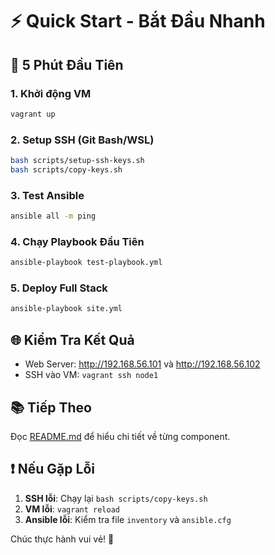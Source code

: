 # ⚡ Quick Start - Bắt Đầu Nhanh

## 🚀 5 Phút Đầu Tiên

### 1. Khởi động VM
```bash
vagrant up
```

### 2. Setup SSH (Git Bash/WSL)
```bash
bash scripts/setup-ssh-keys.sh
bash scripts/copy-keys.sh
```

### 3. Test Ansible
```bash
ansible all -m ping
```

### 4. Chạy Playbook Đầu Tiên
```bash
ansible-playbook test-playbook.yml
```

### 5. Deploy Full Stack
```bash
ansible-playbook site.yml
```

## 🌐 Kiểm Tra Kết Quả

- Web Server: http://192.168.56.101 và http://192.168.56.102
- SSH vào VM: `vagrant ssh node1`

## 📚 Tiếp Theo

Đọc [README.md](README.md) để hiểu chi tiết về từng component.

## ❗ Nếu Gặp Lỗi

1. **SSH lỗi**: Chạy lại `bash scripts/copy-keys.sh`
2. **VM lỗi**: `vagrant reload`
3. **Ansible lỗi**: Kiểm tra file `inventory` và `ansible.cfg`

Chúc thực hành vui vẻ! 🎉 
